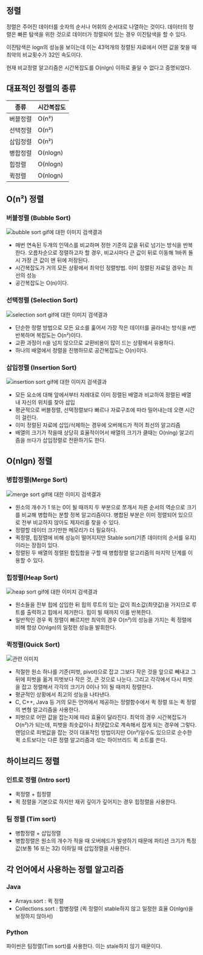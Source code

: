 ## 정렬
정렬은 주어진 데이터를 숫자의 순서나 어휘의 순서대로 나열하는 것이다. 데이터의 정렬은 빠른 탐색을 위한 것으로 데이터가 정렬되어 있는 경우 이진탐색을 할 수 있다.

이진탐색은 logn의 성능을 보이는데 이는 43억개의 정렬된 자료에서 어떤 값을 찾을 때 최악의 비교횟수가 32인 속도이다.

현재 비교정렬 알고리즘은 시간복잡도를 O(nlgn) 이하로 줄일 수 없다고 증명되었다.

## 대표적인 정렬의 종류
|종류|시간복잡도|
|--|--|
|버블정렬|O(n²)|
|선택정렬|O(n²)|
|삽입정렬|O(n²)|
|병합정렬|O(nlogn)|
|힙정렬|O(nlogn)|
|퀵정렬|O(nlogn)|

## O(n²) 정렬

### 버블정렬 (Bubble Sort)
 ![bubble sort gif에 대한 이미지 검색결과](https://upload.wikimedia.org/wikipedia/commons/0/06/Bubble-sort.gif)
-	매번 연속된 두개의 인덱스를 비교하며 정한 기준의 값을 뒤로 넘기는 방식을 반복한다. 오름차순으로 정렬하고자 할 경우, 비교시마다 큰 값이 뒤로 이동해 1바퀴 돌 시 가장 큰 값이 맨 뒤에 저장된다.
-	시간복잡도가 거의 모든 상황에서 최악인 정렬방법. 이미 정렬된 자료일 경우는 최선의 성능
-	공간복잡도는 O(n)이다.

 ### 선택정렬 (Selection Sort)
![selection sort gif에 대한 이미지 검색결과](https://hudi.kr/wp-content/uploads/2018/02/selectionsort.gif)
- 단순한 정렬 방법으로 모든 요소를 훑어서 가장 작은 데이터를 골라내는 방식을 n번 반복하며 복잡도는 O(n²)이다.
- 교환 과정이 n을 넘지 않으므로 교환비용이 많이 드는 상황에서 유용하다.
- 하나의 배열에서 정렬을 진행하므로 공간복잡도는 O(n)이다.

### 삽입정렬 (Insertion Sort)
 ![insertion sort gif에 대한 이미지 검색결과](https://upload.wikimedia.org/wikipedia/commons/9/9c/Insertion-sort-example.gif)
 -	모든 요소에 대해 앞에서부터 차례대로 이미 정렬된 배열과 비교하여 정렬된 배열 내 자신의 위치를 찾아 삽입
 -	평균적으로 버블정렬, 선택정렬보다 빠르나 자료구조에 따라 밀어내는데 오랜 시간이 걸린다.
 -	이미 정렬된 자료에 삽입/삭제하는 경우에 오버헤드가 적어 최선의 알고리즘
 -	배열의 크기가 작을때 상당히 효율적이어서 배열의 크기가 클때는 O(nlng) 알고리즘을 쓰다가 삽입정렬로 전환하기도 한다.

## O(nlgn) 정렬

 ### 병합정렬(Merge Sort)
 ![merge sort gif에 대한 이미지 검색결과](https://upload.wikimedia.org/wikipedia/commons/c/cc/Merge-sort-example-300px.gif)
-	원소의 개수가 1 또는 0이 될 때까지 두 부분으로 쪼개서 자른 순서의 역순으로 크기를 비교해 병합하는 분할 정복 알고리즘이다. 병합된 부분은 이미 정렬되어 있으므로 전부 비교하지 않아도 제자리를 찾을 수 있다.
-	정렬할 데이터 크기만한 메모리가 더 필요하다.
-	퀵정렬, 힙정렬에 비해 성능이 떨어지지만 Stable sort(기존 데이터의 순서를 유지)이라는 장점이 있다.
-	정렬된 두 배열의 정렬된 합집합을 구할 때 병합정렬 알고리즘의 마지막 단계를 이용할 수 있다.

 ### 힙정렬(Heap Sort)
![heap sort gif에 대한 이미지 검색결과](https://thumbs.gfycat.com/WarlikeChiefBeagle-max-1mb.gif)
-	원소들을 전부 힙에 삽입한 뒤 힙의 루트의 있는 값이 최소값(최댓값)을 가지므로 루트를 출력하고 힙에서 제거한다. 힙이 빌 때까지 이를 반복한다.
-	일반적인 경우 퀵 정렬이 빠르지만 최악의 경우 O(n²)의 성능을 가지는 퀵 정렬에 비해 항상 O(nlgn)의 일정한 성능을 발휘한다.

 ### 퀵정렬(Quick Sort)
![관련 이미지](https://dojo.stuycs.org/resources/_images/quicksort.gif)
- 적절한 원소 하나를 기준(피벗, pivot)으로 잡고 그보다 작은 것을 앞으로 빼내고 그 뒤에 피벗을 옮겨 피벗보다 작은 것, 큰 것으로 나눈다. 그리고 각각에서 다시 피벗을 잡고 정렬해서 각각의 크기가 0이나 1이 될 때까지 정렬한다.
- 평균적인 상황에서 최고의 성능을 나타낸다.
- C, C++, Java 등 거의 모든 언어에서 제공하는 정렬함수에서 퀵 정렬 또는 퀵 정렬의 변형 알고리즘을 사용한다.
- 피벗으로 어떤 값을 잡는지에 따라 효율이 달라진다. 최악의 경우 시간복잡도가 O(n²)가 되는데, 피벗을 최솟값이나 최댓값으로 계속해서 잡게 되는 경우에 그렇다. 랜덤으로 피벗값을 잡는 것이 대표적인 방법이지만 O(n²)일수도 있으므로 순수한 퀵 소트보다는 다른 정렬 알고리즘과 섞는 하이브리드 퀵 소트를 쓴다.

## 하이브리드 정렬

### 인트로 정렬 (Intro sort)
- 퀵정렬 + 힙정렬
- 퀵 정렬을 기본으로 하지만 재귀 깊이가 깊어지는 경우 힙정렬을 사용한다.

### 팀 정렬 (Tim sort)
- 병합정렬 + 삽입정렬
- 병합정렬은 원소의 개수가 적을 때 오버헤드가 발생하기 때문에 파티션 크기가 특정 값(보통 16 또는 32) 이하일 때 삽입정렬을 사용한다.

## 각 언어에서 사용하는 정렬 알고리즘

### Java
- Arrays.sort : 퀵 정렬
- Collections.sort : 합병정렬 (퀵 정렬이 stable하지 않고 일정한 효율 O(nlgn)을 보장하지 않아서)

### Python
파이썬은 팀정렬(Tim sort)를 사용한다. 이는 stale하지 않기 때문이다.